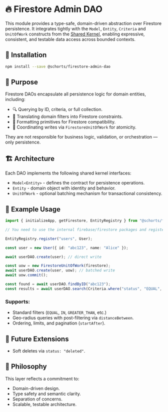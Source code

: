 # 🔥 Firestore Admin DAO

This module provides a type-safe, domain-driven abstraction over Firestore persistence. It integrates tightly with the `Model`, `Entity`, `Criteria` and `UnitOfWork` constructs from the [Shared Kernel](https://www.npmjs.com/package/@schorts/shared-kernel), enabling expressive, consistent, and testable data access across bounded contexts.

## 🚀 Installation

```bash
npm install --save @schorts/firestore-admin-dao
```

## 🧩 Purpose

Firestore DAOs encapsulate all persistence logic for domain entities, including:

- 🔍 Querying by ID, criteria, or full collection.
- 🧠 Translating domain filters into Firestore constraints.
- 🧼 Formatting primitives for Firestore compatibility.
- 🔁 Coordinating writes via `FirestoreUnitOfWork` for atomicity.

They are not responsible for business logic, validation, or orchestration — only persistence.

## 🏗️ Architecture

Each DAO implements the following shared kernel interfaces:

- `Model<Entity>` - defines the contract for persistence operations.
- `Entity` - domain object with identity and behavior.
- `UnitOfWork` - optional batching mechanism for transactional consistency.

## 🧪 Example Usage

```ts
import { initializeApp, getFirestore, EntityRegistry } from "@schorts/firestore-dao";

// You need to use the internal firebase/firestore packages and register you entity via EntityRegistry

EntityRegistry.register("users", User);

const user = new User({ id: "abc123", name: "Alice" });

await userDAO.create(user); // direct write

const uow = new FirestoreUnitOfWork(firestore);
await userDAO.create(user, uow); // batched write
await uow.commit();
```

```ts
const found = await userDAO.findByID("abc123");
const results = await userDAO.search(Criteria.where("status", "EQUAL", "active"));
```

### Supports:

- Standard filters (`EQUAL`, `IN`, `GREATER_THAN`, etc.)
- Geo-radius queries with post-filtering via `distanceBetween`.
- Ordering, limits, and pagination (`startAfter`).

## 🚧 Future Extensions

- Soft deletes via `status: "deleted"`.

## 🧠 Philosophy

This layer reflects a commitment to:

- Domain-driven design.
- Type safety and semantic clarity.
- Separation of concerns.
- Scalable, testable architecture.
